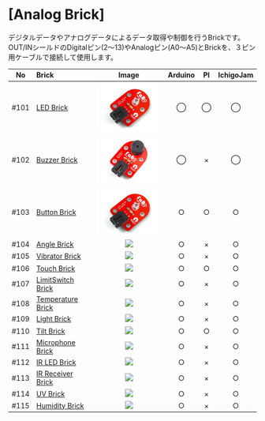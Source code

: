 # [Analog Brick]

デジタルデータやアナログデータによるデータ取得や制御を行うBrickです。
<br>
OUT/INシールドのDigitalピン(2〜13)やAnalogピン(A0〜A5)とBrickを、３ピン用ケーブルで接続して使用します。



|No|Brick|Image|Arduino|PI|IchigoJam|
|:--:|:--|:--:|:--:|:--:|:--:|
|#101 | [LED Brick](101_brick_analog_led.md) |<img src="/img/100_analog/product/101_led_product.jpg" width="180"> | ◯ | ◯ | ◯ |
|#102|[Buzzer Brick](brick_analog_buzzer/brick_analog_buzzer.md)|<img src="/img/100_analog/product/102_buzzer_product.jpg" width="150">|◯|×|◯|
| #103 |  [Button Brick](brick_analog_button/brick_analog_button.md) |<img src="/img/100_analog/product/101_led_product.jpg" width="180"> | <center>○ | <center>○ | <center>○ |
| #104 | [Angle Brick](brick_analog_angle/brick_analog_angle.md)| ![](./img/analogBrick/104pre.jpg) | <center>○ | <center>× | <center>○ |
| #105 |  [Vibrator Brick](brick_analog_vibrator/brick_analog_vibrator.md) |![](./img/analogBrick/105pre.jpg) | <center>○ | <center>× | <center>○ |
| #106 |  [Touch Brick](brick_analog_touch/brick_analog_touch.md) |![](./img/analogBrick/106pre.jpg) | <center>○ | <center>○ | <center>○ |
| #107 | [LimitSwitch Brick](brick_analog_limitswitch/brick_analog_limitswitch.md)| ![](./img/analogBrick/107pre.jpg) | <center>○ | <center>× | <center>○ |
| #108 |  [Temperature Brick](brick_analog_temp/brick_analog_temp.md) | ![](./img/analogBrick/108pre.jpg) | <center>○ | <center>× | <center>○ |
| #109 | [Light Brick](brick_analog_light/brick_analog_light.md) |![](./img/analogBrick/109pre.jpg) | <center>○ | <center>× | <center>○ |
| #110 | [Tilt Brick](brick_analog_tilt/brick_analog_tilt.md) |![](./img/analogBrick/110pre.jpg) | <center>○ | <center>○ | <center>○ |
| #111 | [Microphone Brick](brick_analog_mic/brick_analog_mic.md) | ![](./img/analogBrick/111pre.jpg) | <center>○ | <center>× | <center>○ |
| #112 | [IR LED Brick](brick_analog_ir_led/brick_analog_ir_led.md)| ![](./img/analogBrick/112pre.jpg) | <center>○ | <center>× | <center>○ | 
| #113 | [IR Receiver Brick](brick_analog_ir_receive/brick_analog_ir_receive.md) |![](./img/analogBrick/113pre.jpg) | <center>○ | <center>× | <center>○ |
| #114 | [UV Brick](brick_analog_uv/brick_analog_uv.md) |![](./img/analogBrick/114pre.jpg) | <center>○ | <center>× | <center>○ |
| #115 |  [Humidity Brick](brick_analog_humidity/brick_analog_humidity.md) |![](./img/analogBrick/115pre.jpg) | <center>○ | <center>× | <center>○ |

